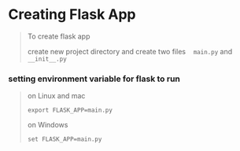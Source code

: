 # Creating Flask App

> To create flask app
> 
> create new project directory and create two files    `main.py` and `__init__.py`





### setting environment variable for flask to run

> on Linux and mac
> 
> `export FLASK_APP=main.py  `
> 
> on Windows
> 
> `set FLASK_APP=main.py`




